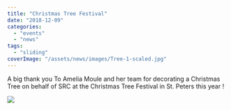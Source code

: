 ```yaml
---
title: "Christmas Tree Festival"
date: "2018-12-09"
categories: 
  - "events"
  - "news"
tags: 
  - "sliding"
coverImage: "/assets/news/images/Tree-1-scaled.jpg"
---
```


A big thank you To Amelia Moule and her team for decorating a Christmas Tree on behalf of SRC at the Christmas Tree Festival in St. Peters this year !

![](/assets/news/images/Tree-1-768x1024.jpg)
